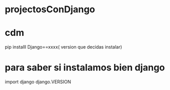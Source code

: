 # projectosConDjango

# cdm
pip installl Django==xxxx( version que decidas instalar)
# para saber si instalamos bien django 
 import django 
 django.VERSION
